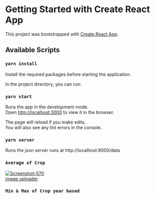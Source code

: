 # Getting Started with Create React App

This project was bootstrapped with [Create React App](https://github.com/facebook/create-react-app).

## Available Scripts

### `yarn install`
Install the required packages before starting the application. 

In the project directory, you can run:
### `yarn start`
Runs the app in the development mode.\
Open [http://localhost:3000](http://localhost:3000) to view it in the browser.

The page will reload if you make edits.\
You will also see any lint errors in the console.

### `yarn server`

Runs the json server
runs at http://localhost:9000/data

### `Average of Crop`  
<a href="https://ibb.co/GQrdsXX"><img src="https://i.ibb.co/1G40s33/Screenshot-570.png" alt="Screenshot-570" border="0"></a><br /><a target='_blank' href='https://imgbb.com/'>image uploader</a><br />

### `Min & Max of Crop year based`
